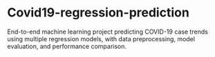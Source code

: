 # Covid19-regression-prediction
End-to-end machine learning project predicting COVID-19 case trends using multiple regression models, with data preprocessing, model evaluation, and performance comparison.
